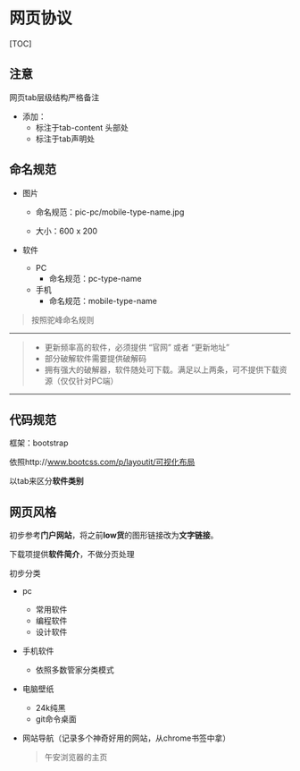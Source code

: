 # 网页协议

[TOC]

## 注意

网页tab层级结构严格备注

- 添加：
  - <!-- X级tab --> 标注于tab-content  头部处
  - <!-- 上级tab：名称 -->  标注于tab声明处

## 命名规范

- 图片

  - 命名规范：pic-pc/mobile-type-name.jpg


  - 大小：600 x 200

- 软件

  - PC
    - 命名规范：pc-type-name
  - 手机
    - 命名规范：mobile-type-name

> 按照驼峰命名规则

***

> - 更新频率高的软件，必须提供 “官网” 或者 “更新地址”
> - 部分破解软件需要提供破解码
> - 拥有强大的破解器，软件随处可下载。满足以上两条，可不提供下载资源（仅仅针对PC端）

***

## 代码规范

框架：bootstrap

依照http://www.bootcss.com/p/layoutit/可视化布局

以tab来区分**软件类别**



## 网页风格

初步参考**门户网站**，将之前**low货**的图形链接改为**文字链接**。

下载项提供**软件简介**，不做分页处理

初步分类

- pc
  - 常用软件
  - 编程软件
  - 设计软件

- 手机软件
  - 依照多数管家分类模式

- 电脑壁纸
  - 24k纯黑
  - git命令桌面

- 网站导航（记录多个神奇好用的网站，从chrome书签中拿）

  > 午安浏览器的主页